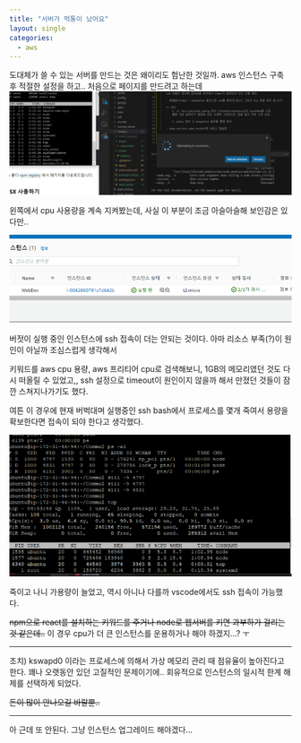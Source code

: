 ```yaml
---
title: "서버가 먹통이 났어요"
layout: single
categories:
  - aws
---
```


도대체가 쓸 수 있는 서버를 만드는 것은 왜이리도 험난한 것일까.
aws 인스턴스 구축 후 적절한 설정을 하고.. 처음으로 페이지를 만드려고 하는데
<br>
![그냥 선채로 죽어버렸다](/assets/imgs/2021-01-05-down.PNG)

왼쪽에서 cpu 사용량을 계속 지켜봤는데, 사실 이 부분이 조금 아슬아슬해 보인감은 있다만..

![얘는 살아 있는데..](/assets/imgs/2021-01-05-instance.PNG)

버젓이 실행 중인 인스턴스에 ssh 접속이 더는 안되는 것이다.
아마 리소스 부족(?)이 원인이 아닐까 조심스럽게 생각해서

키워드를 aws cpu 용량, aws 프리티어 cpu로 검색해보니, 1GB의 메모리였던 것도 다시 떠올릴 수 있었고,, ssh 설정으로 timeout이 원인이지 않을까 해서 만졌던 것들이 잠깐 스쳐지나가기도 했다.

여튼 이 경우에 현재 버벅대며 실행중인 ssh bash에서 프로세스를 몇개 죽여서 용량을 확보한다면 접속이 되야 한다고 생각했다.

![얘는 살아 있는데..](/assets/imgs/2021-01-05-sshcpu.PNG)

죽이고 나니 가용량이 늘었고, 역시 아니나 다를까 vscode에서도 ssh 접속이 가능했다.

~~npm으로 react를 설치하는 키워드를 주거나 node로 웹서버를 키면 과부하가 걸리는 것 같은데..~~
이 경우 cpu가 더 큰 인스턴스를 운용하거나 해야 하겠지...? ㅜ

----
조치) kswapd0 이라는 프로세스에 의해서 가상 메모리 관리 때 점유율이 높아진다고 한다. 꽤나 오랫동안 있던 고질적인 문제이기에.. 회유적으로 인스턴스의 일시적 한계 해제를 선택하게 되었다.

~~돈이 많이 안나오길 바랄뿐..~~

---
아 근데 또 안된다. 그냥 인스턴스 업그레이드 해야겠다...
